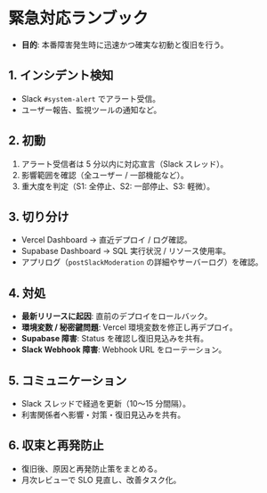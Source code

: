 # 緊急対応ランブック

- **目的**: 本番障害発生時に迅速かつ確実な初動と復旧を行う。

## 1. インシデント検知
- Slack `#system-alert` でアラート受信。
- ユーザー報告、監視ツールの通知など。

## 2. 初動
1. アラート受信者は 5 分以内に対応宣言（Slack スレッド）。
2. 影響範囲を確認（全ユーザー / 一部機能など）。
3. 重大度を判定（S1: 全停止、S2: 一部停止、S3: 軽微）。

## 3. 切り分け
- Vercel Dashboard → 直近デプロイ / ログ確認。
- Supabase Dashboard → SQL 実行状況 / リソース使用率。
- アプリログ（`postSlackModeration` の詳細やサーバーログ）を確認。

## 4. 対処
- **最新リリースに起因**: 直前のデプロイをロールバック。
- **環境変数 / 秘密鍵問題**: Vercel 環境変数を修正し再デプロイ。
- **Supabase 障害**: Status を確認し復旧見込みを共有。
- **Slack Webhook 障害**: Webhook URL をローテーション。

## 5. コミュニケーション
- Slack スレッドで経過を更新（10〜15 分間隔）。
- 利害関係者へ影響・対策・復旧見込みを共有。

## 6. 収束と再発防止
- 復旧後、原因と再発防止策をまとめる。
- 月次レビューで SLO 見直し、改善タスク化。

